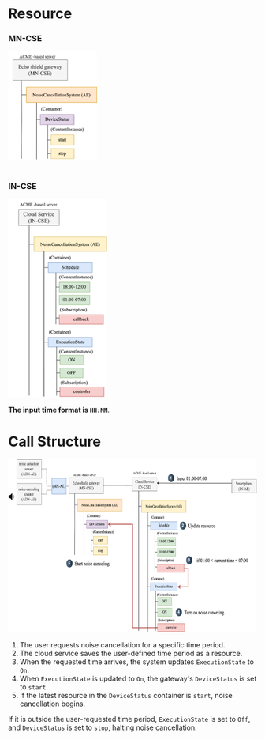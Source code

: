 # Resource

### MN-CSE

<img src="./img/05-resource-MN-CSE.png" alt="Example Image" width="180px" height="220px">

<br/>
<br/>

### IN-CSE

<img src="./img/05-reousrce-IN-CSE.png" alt="Example Image" width="200px" height="400px">

**The input time format is `HH:MM`**.

# Call Structure

<img src="./img/05-resource-structure.png" alt="Example Image" width="700px" height="350px">

1. The user requests noise cancellation for a specific time period.
2. The cloud service saves the user-defined time period as a resource.
3. When the requested time arrives, the system updates `ExecutionState` to `On`.
4. When `ExecutionState` is updated to `On`, the gateway's `DeviceStatus` is set to `start`.
5. If the latest resource in the `DeviceStatus` container is `start`, noise cancellation begins.

If it is outside the user-requested time period, `ExecutionState` is set to `Off`, and `DeviceStatus` is set to `stop`, halting noise cancellation.
